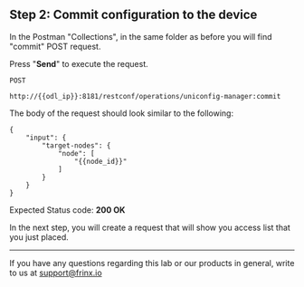 ## Step 2: Commit configuration to the device

In the Postman "Collections", in the same folder as before you will find "commit" POST request.


Press "**Send**" to execute the request.

```
POST

http://{{odl_ip}}:8181/restconf/operations/uniconfig-manager:commit
```


The body of the request should look similar to the following:

```
{
    "input": {
        "target-nodes": {
            "node": [
                "{{node_id}}"
            ]
        }
    }
}
```

Expected Status code: **200 OK**

In the next step, you will create a request that will show you access list that you just placed.

---
If you have any questions regarding this lab or our products in general, write to us at [support@frinx.io](mailto:support@frinx.io)